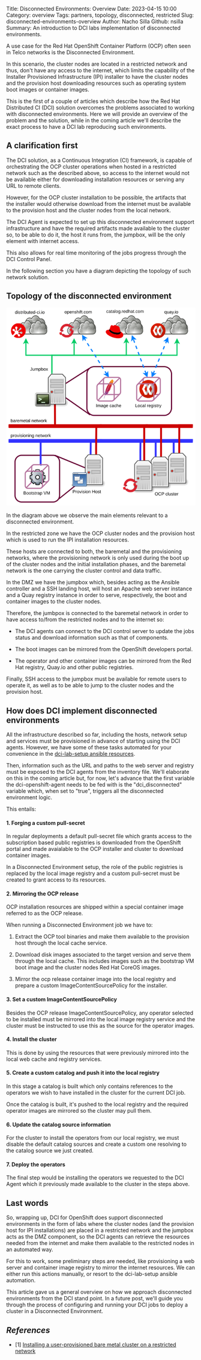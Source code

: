 Title: Disconnected Environments: Overview
Date: 2023-04-15 10:00
Category: overview
Tags: partners, topology, disconnected, restricted
Slug: disconnected-environments-overview
Author: Nacho Silla
Github: nsilla
Summary: An introduction to DCI labs implementation of disconnected environments.

A use case for the Red Hat OpenShift Container Platform (OCP) often seen in Telco networks is the Disconnected Environment.

In this scenario, the cluster nodes are located in a restricted network and thus, don't have any access to the internet, which limits the capability of the Installer Provisioned Infrastructure (IPI) installer to have the cluster nodes and the provision host downloading resources such as operating system boot images or container images.

This is the first of a couple of articles which describe how the Red Hat Distributed CI (DCI) solution overcomes the problems associated to working with disconnected environments. Here we will provide an overview of the problem and the solution, while in the coming article we'll describe the exact process to have a DCI lab reproducing such environments.

## A clarification first

The DCI solution, as a Continuous Integration (CI) framework, is capable of orchestrating the OCP cluster operations when hosted in a restricted network such as the described above, so access to the internet would not be available either for downloading installation resources or serving any URL to remote clients.

However, for the OCP cluster installation to be possible, the artifacts that the installer would otherwise download from the internet must be available to the provision host and the cluster nodes from the local network.

The DCI Agent is expected to set up this disconnected environment support infrastructure and have the required artifacts made available to the cluster so, to be able to do it, the host it runs from, the jumpbox, will be the only element with internet access.

This also allows for real time monitoring of the jobs progress through the DCI Control Panel.

In the following section you have a diagram depicting the topology of such network solution.

## Topology of the disconnected environment

![Topology of the disconnected environment](images/2023-04-15/topology.png)

In the diagram above we observe the main elements relevant to a disconnected environment.

In the restricted zone we have the OCP cluster nodes and the provision host which is used to run the IPI installation resources.

These hosts are connected to both, the baremetal and the provisioning networks, where the provisioning network is only used during the boot up of the cluster nodes and the initial installation phases, and the baremetal network is the one carrying the cluster control and data traffic.

In the DMZ we have the jumpbox which, besides acting as the Ansible controller and a SSH landing host, will host an Apache web server instance and a Quay registry instance in order to serve, respectively, the boot and container images to the cluster nodes.

Therefore, the jumbpox is connected to the baremetal network in order to have access to/from the restricted nodes and to the internet so:

- The DCI agents can connect to the DCI control server to update the jobs status and download information such as that of components.

- The boot images can be mirrored from the OpenShift developers portal.

- The operator and other container images can be mirrored from the Red Hat registry, Quay.io and other public registries.

Finally, SSH access to the jumpbox must be available for remote users to operate it, as well as to be able to jump to the cluster nodes and the provision host.

## How does DCI implement disconnected environments

All the infrastructure described so far, including the hosts, network setup and services must be provisioned in advance of starting using the DCI agents. However, we have some of these tasks automated for your convenience in the [dci-lab-setup ansible resources](https://github.com/dci-labs/dci-lab-setup).

Then, information such as the URL and paths to the web server and registry must be exposed to the DCI agents from the inventory file. We'll elaborate on this in the coming article but, for now, let's advance that the first variable the dci-openshift-agent needs to be fed with is the "dci_disconnected" variable which, when set to "true", triggers all the disconnected environment logic.

This entails:

#### 1. Forging a custom pull-secret

In regular deployments a default pull-secret file which grants access to the subscription based public registries is downloaded from the OpenShift portal and made avaialable to the OCP installer and cluster to download container images.

In a Disconnected Environment setup, the role of the public registries is replaced by the local image registry and a custom pull-secret must be created to grant access to its resources.

#### 2. Mirroring the OCP release

OCP installation resources are shipped within a special container image referred to as the OCP release.

When running a Disconnected Environment job we have to:

1. Extract the OCP tool binaries and make them available to the provision host through the local cache service.

2. Download disk images associated to the target version and serve them through the local cache. This includes images such as the bootstrap VM boot image and the cluster nodes Red Hat CoreOS images.

3. Mirror the ocp release container image into the local registry and prepare a custom ImageContentSourcePolicy for the installer.

#### 3. Set a custom ImageContentSourcePolicy

Besides the OCP release ImageContentSourcePolicy, any operator selected to be installed must be mirrored into the local image registry service and the cluster must be instructed to use this as the source for the operator images.

#### 4. Install the cluster

This is done by using the resources that were previously mirrored into the local web cache and registry services.

#### 5. Create a custom catalog and push it into the local registry

In this stage a catalog is built which only contains references to the operators we wish to have installed in the cluster for the current DCI job.

Once the catalog is built, it's pushed to the local registry and the required operator images are mirrored so the cluster may pull them.

#### 6. Update the catalog source information

For the cluster to install the operators from our local registry, we must disable the default catalog sources and create a custom one resolving to the catalog source we just created.

#### 7. Deploy the operators

The final step would be installing the operators we requested to the DCI Agent which it previously made available to the cluster in the steps above.

## Last words

So, wrapping up, DCI for OpenShift does support disconnected environments in the form of labs where the cluster nodes (and the provision host for IPI installations) are placed in a restricted network and the jumpbox acts as the DMZ component, so the DCI agents can retrieve the resources needed from the internet and make them available to the restricted nodes in an automated way.

For this to work, some preliminary steps are needed, like provisioning a web server and container image registry to mirror the internet resources. We can either run this actions manually, or resort to the dci-lab-setup ansible automation.

This article gave us a general overview on how we approach disconnected environments from the DCI stand point. In a future post, we'll guide you through the process of configuring and running your DCI jobs to deploy a cluster in a Disconnected Environment.

## *References*

- [1] [Installing a user-provisioned bare metal cluster on a restricted network](https://docs.openshift.com/container-platform/4.12/installing/installing_bare_metal/installing-restricted-networks-bare-metal.html)